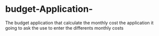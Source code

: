 # budget-Application-
The budget application that calculate the monthly cost
the application it going to ask the use to enter the differents monthly costs
